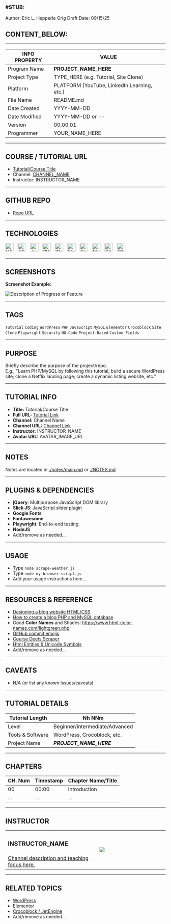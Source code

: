 ### #STUB: 

Author: Eric L. Hepperle
Orig Draft Date:
09/15/25


## CONTENT_BELOW: ##

---



| INFO PROPERTY    | VALUE                                        |
|------------------|----------------------------------------------|
| Program Name     | **PROJECT_NAME_HERE**                        |
| Project Type     | TYPE_HERE (e.g. Tutorial, Site Clone)        |
| Platform         | PLATFORM (YouTube, LinkedIn Learning, etc.)  |
| File Name        | README.md                                    |
| Date Created     | YYYY-MM-DD                                   |
| Date Modified    | YYYY-MM-DD or --                             |
| Version          | 00.00.01                                     |
| Programmer       | YOUR_NAME_HERE                               |

---

## COURSE / TUTORIAL URL

- [Tutorial/Course Title](TUTORIAL_URL)
- Channel: [CHANNEL_NAME](CHANNEL_URL)
- Instructor: INSTRUCTOR_NAME

---

## GITHUB REPO

- [Repo URL](GITHUB_REPO_URL)

---

## TECHNOLOGIES

<img align="left" alt="HTML5" title="HTML5" width="26px" src="https://cdn.jsdelivr.net/gh/devicons/devicon/icons/html5/html5-original.svg" style="padding-right:10px;" />
<img align="left" alt="CSS3" title="CSS3" width="26px" src="https://cdn.jsdelivr.net/gh/devicons/devicon/icons/css3/css3-original.svg" style="padding-right:10px;" />
<img align="left" alt="JavaScript" title="JavaScript" width="26px" src="https://cdn.jsdelivr.net/gh/devicons/devicon/icons/javascript/javascript-original.svg" style="padding-right:10px;" />
<img align="left" alt="PHP" title="PHP" width="26px" src="https://cdn.jsdelivr.net/gh/devicons/devicon/icons/php/php-original.svg" style="padding-right:10px;" />
<img align="left" alt="WordPress" title="WordPress" width="26px" src="https://cdn.jsdelivr.net/gh/devicons/devicon/icons/wordpress/wordpress-original.svg" style="padding-right:10px;" />
<img align="left" alt="Elementor" title="Elementor" width="26px" src="img/icon-elementor.svg" style="padding-right:10px;" />
<img align="left" alt="Crocoblock" title="Crocoblock" width="26px" src="img/icon-crocoblock-green.svg" style="padding-right:10px;" />
<img align="left" alt="MySQL" title="MySQL" width="26px" src="https://cdn.jsdelivr.net/gh/devicons/devicon/icons/mysql/mysql-original.svg" style="padding-right:10px;" />
<img align="left" alt="Git" title="Git" width="26px" src="https://cdn.jsdelivr.net/gh/devicons/devicon/icons/git/git-original.svg" style="padding-right:10px;" />
<img align="left" alt="GitHub" title="GitHub" width="26px" src="https://user-images.githubusercontent.com/3369400/139448065-39a229ba-4b06-434b-bc67-616e2ed80c8f.png" style="padding-right:10px;" />

<br><br>

---

## SCREENSHOTS

**Screenshot Example:**

![Description of Progress or Feature](path/to/image.jpg)

---

## TAGS

`Tutorial` `Coding` `WordPress` `PHP` `JavaScript` `MySQL` `Elementor` `Crocoblock` `Site Clone` `Playwright` `Security` `NO-Code` `Project-Based` `Custom Fields`

---

## PURPOSE

Briefly describe the purpose of the project/repo.  
E.g., "Learn PHP/MySQL by following this tutorial; build a secure WordPress site; clone a Netflix landing page; create a dynamic listing website, etc."

---

## TUTORIAL INFO

- **Title:** Tutorial/Course Title
- **Full URL:** [Tutorial Link](TUTORIAL_URL)
- **Channel:** Channel Name
- **Channel URL:** [Channel Link](CHANNEL_URL)
- **Instructor:** INSTRUCTOR_NAME
- **Avatar URL:** AVATAR_IMAGE_URL

---

## NOTES

Notes are located in [./notes/main.md](./notes/main.md) or [./NOTES.md](./NOTES.md)

---

## PLUGINS & DEPENDENCIES

- **jQuery**: Multipurpose JavaScript DOM library
- **Slick JS**: JavaScript slider plugin
- **Google Fonts**
- **Fontawesome**
- **Playwright**: End-to-end testing
- **NodeJS**
- Add/remove as needed...

---

## USAGE

- Type `node scrape-weather.js`
- Type `node my-browser-script.js`
- Add your usage instructions here...

---

## RESOURCES & REFERENCE

- [Designing a blog website HTML/CSS](https://www.youtube.com/playlist?list=PL3pyLl-dgiqBSBsC5O5AQHN1UsUk-60nc)
- [How to create a blog PHP and MySQL database](https://www.youtube.com/playlist?list=PL3pyLl-dgiqD0eKYJ-XSxrHaRh-zsA2tP)
- Good **Color Names** and Shades: https://www.html-color-names.com/lightgreen.php
- [GitHub commit emojis](https://gitmoji.dev/)
- [Course Deets Scraper](https://github.com/codewizard13/ehw-app-scrape-course-tuts)
- [Html Entities & Unicode Symbols](https://www.toptal.com/designers/htmlarrows/symbols/)
- Add/remove as needed...

---

## CAVEATS

- N/A (or list any known issues/caveats)

---

## TUTORIAL DETAILS

| Tutorial Length   | Nh NNm      |
|-------------------|-------------|
| Level             | Beginner/Intermediate/Advanced |
| Tools & Software  | WordPress, Crocoblock, etc.    |
| Project Name      | ***PROJECT_NAME_HERE***         |

---

## CHAPTERS

| CH. Num | Timestamp  | Chapter Name/Title               |
|---------|------------|----------------------------------|
| 00      | 00:00      | Introduction                     |
| ...     | ...        | ...                              |

---

## INSTRUCTOR

<table class="author-info">
  <tr style="max-height: 150px;">
    <td style="vertical-align: top;">
        <H3>INSTRUCTOR_NAME</H3>
    </td>
    <td width="200" rowspan="2">
      <img src="INSTRUCTOR_IMAGE_URL" />
    </td>
  </tr>
  <tr>
      <td>
          <a href="CHANNEL_URL" target="_blank">Channel description and teaching focus here.</a>
      </td>
  </tr>
</table>

---

## RELATED TOPICS

- [WordPress](https://www.linkedin.com/learning/search?keywords=WordPress)
- [Elementor](https://www.linkedin.com/learning/search?keywords=elementor)
- [Crocoblock / JetEngine](https://www.youtube.com/watch?v=LLdRffuwTUQ&list=PL26jaHWVtLFxD1yBmvWTqGbKckit4Ochc)
- Add/remove as needed...
